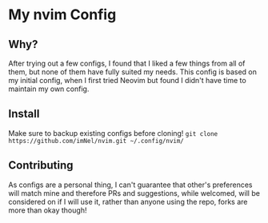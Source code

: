 # My nvim Config

## Why?

After trying out a few configs, I found that I liked a few things from all of them, but none of them have fully suited my needs. This config is based on my initial config, when I first tried Neovim but found I didn't have time to maintain my own config.

## Install

Make sure to backup existing configs before cloning!
`git clone https://github.com/imNel/nvim.git ~/.config/nvim/`

## Contributing

As configs are a personal thing, I can't guarantee that other's preferences will match mine and therefore PRs and suggestions, while welcomed, will be considered on if I will use it, rather than anyone using the repo, forks are more than okay though!
